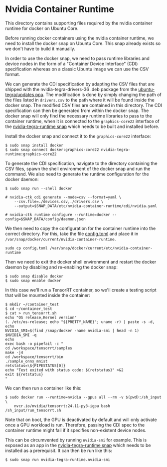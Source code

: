 # Nvidia Container Runtime

This directory contains supporting files required by the nvidia container runtime for docker on Ubuntu Core.

Before running docker containers using the nvidia container runtime, we need to install the docker snap on Ubuntu Core. This snap already exists so we don't have to build it manually.

In order to use the docker snap, we need to pass runtime libraries and device nodes in the form of a "Container Device Interface" (CDI) specification whereas on a classic Ubuntu image we can use the CSV format.

We can generate the CDI specification by adapting the CSV files that are shipped with the nvidia-tegra-drivers-36 .deb package from the [ubuntu-tegra/updates ppa](https://launchpad.net/~ubuntu-tegra/+archive/ubuntu/updates/+packages). The modification is done by simply changing the path of the files listed in `drivers.csv` to the path where it will be found inside the docker snap. The modified CSV files are contained in this directory. The CDI specification can then be generated from within the docker snap. The docker snap will only find the necessary runtime libraries to pass to the container runtime, when it is connected to the `graphics-core22` interface of the [nvidia-tegra-runtime snap](../nvidia-tegra-runtime) which needs to be built and installed before.

Install the docker snap and connect it to the `graphics-core22` interface:
```
$ sudo snap install docker
$ sudo snap connect docker:graphics-core22 nvidia-tegra-runtime:graphics-core22
```

To generate the CDI specification, navigate to the directory containing the CSV files, spawn the shell environment of the docker snap and run the command. We also need to generate the runtime configuration for the docker daemon:
```
$ sudo snap run --shell docker

# nvidia-ctk cdi generate --mode=csv --format=yaml \
    --csv.file=./devices.csv,./drivers.csv \
    --output=$SNAP_DATA/etc/nvidia-container-runtime/cdi/nvidia.yaml

# nvidia-ctk runtime configure --runtime=docker --config=$SNAP_DATA/config/daemon.json
```

We then need to copy the configuration for the container runtime into the correct directory. For this, take the file [config.toml](config.toml) and place it in `/var/snap/docker/current/nvidia-container-runtime`.

```
sudo cp config.toml /var/snap/docker/current/etc/nvidia-container-runtime
```

Then we need to exit the docker shell environment and restart the docker daemon by disabling and re-enabling the docker snap:
```
$ sudo snap disable docker
$ sudo snap enable docker
```

In this case we'll run a TensorRT container, so we'll create a testing script that will be mounted inside the container:
```
$ mkdir ~/container_test
$ cd ~/container_test
$ cat > run_tensorrt.sh
echo "OS release,Kernel version"
(. /etc/os-release; echo "${PRETTY_NAME}"; uname -r) | paste -s -d,
echo
NVIDIA_SMI=$(find /snap/docker -name nvidia-smi | head -n 1)
$NVIDIA_SMI -q
echo
exec bash -o pipefail -c "
cd /workspace/tensorrt/samples
make -j4
cd /workspace/tensorrt/bin
./sample_onnx_mnist
retstatus=\${PIPESTATUS[0]}
echo "Test exited with status code: ${retstatus}" >&2
exit ${retstatus}
"
```

We can then run a container like this:
```
$ sudo docker run --runtime=nvidia --gpus all --rm -v $(pwd):/sh_input \
    nvcr.io/nvidia/tensorrt:24.11-py3-igpu bash /sh_input/run_tensorrt.sh
```

Note that on boot, the GPU is deactivated by default and will only activate once a GPU workload is run. Therefore, passing the CDI spec to the container runtime might fail if it specifies non-existent device nodes.

This can be circumvented by running `nvidia-smi` for example. This is exposed as an app in the [nvidia-tegra-runtime snap](../nvidia-tegra-runtime) which needs to be installed as a prerequisit. It can then be run like this:
```
$ sudo snap run nvidia-tegra-runtime.nvidia-smi
```
